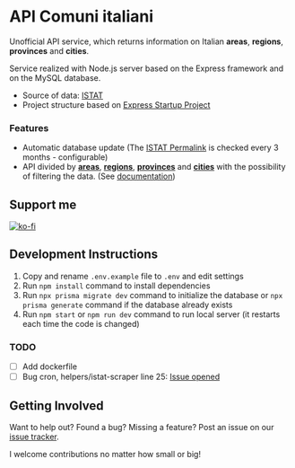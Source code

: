 # API Comuni italiani

Unofficial API service, which returns information on Italian **areas**, **regions**, **provinces** and **cities**.

Service realized with Node.js server based on the Express framework and on the MySQL database.

- Source of data: [ISTAT](https://www.istat.it/it/archivio/6789)
- Project structure based
  on [Express Startup Project](https://github.com/AntoninoBonanno/express-startup-project#express-startup-project)

### Features

- Automatic database update (The [ISTAT Permalink](https://www.istat.it/storage/codici-unita-amministrative/Elenco-comuni-italiani.xls) is checked
  every 3 months - configurable)
- API divided by [**areas**](/docs/api.md#areas), [**regions**](/docs/api.md#regions), [**provinces**](/docs/api.md#provinces) and [**cities**](/docs/api.md#cities) with the possibility of filtering the data. (See [documentation](/docs/api.md))

## Support me

[![ko-fi](https://ko-fi.com/img/githubbutton_sm.svg)](https://ko-fi.com/C0C46QJ0M)

## Development Instructions

1. Copy and rename `.env.example` file to `.env` and edit settings
2. Run `npm install` command to install dependencies
3. Run `npx prisma migrate dev` command to initialize the database or `npx prisma generate` command if the database
   already exists
4. Run `npm start` or `npm run dev` command to run local server (it restarts each time the code is changed)

### TODO

- [ ] Add dockerfile
- [ ] Bug cron, helpers/istat-scraper line 25: [Issue opened](https://github.com/kelektiv/node-cron/issues/587)

## Getting Involved

Want to help out? Found a bug? Missing a feature? Post an issue on
our [issue tracker](https://github.com/AntoninoBonanno/api-comuni-italiani/issues).

I welcome contributions no matter how small or big!
